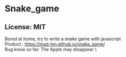 # Snake_game
## License: MIT
Bored at home, try to write a snake game with javascript\
Product : https://mad-hin.github.io/snake_game/ \
Bug know so far: The Apple may disappear \
